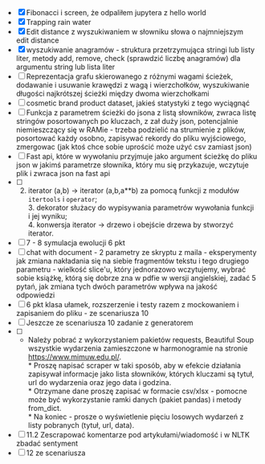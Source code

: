 <!--   &check;    &cross; -->

- [x] Fibonacci i screen, że odpaliłem jupytera z hello world
- [x] Trapping rain water
- [x] Edit distance z wyszukiwaniem w słowniku słowa o najmniejszym edit distance
- [x] wyszukiwanie anagramów - struktura przetrzymująca stringi lub listy liter, metody add, remove, check (sprawdzić liczbę anagramów) dla argumentu string lub lista liter
- [ ] Reprezentacja grafu skierowanego z różnymi wagami ścieżek, dodawanie i usuwanie krawędzi z wagą i wierzchołków, wyszukiwanie długości najkrótszej ścieżki między dwoma wierzchołkami
- [ ] cosmetic brand product dataset, jakieś statystyki z tego wyciągnąć
- [ ] Funkcja z parametrem ścieżki do jsona z listą słowników, zwraca listę stringów posortowanych po kluczach, z zał duży json, potencjalnie niemieszczący się w RAMie - trzeba podzielić na strumienie z plików, posortować każdy osobno, zapisywać rekordy do pliku wyjściowego, zmergowac (jak ktoś chce sobie uprościć może użyć csv zamiast json)
- [ ]  Fast api, które w wywołaniu przyjmuje jako argument ścieżkę do pliku json w jakimś parametrze słownika, który mu się przykazuje, wczytuje plik i zwraca json na fast api
- [ ] 2. iterator (a,b) -> iterator (a,b,a**b) za pomocą funkcji z modułów `itertools` i `operator`; <br /> 3. dekorator służacy do wypisywania parametrów wywołania funkcji i jej wyniku; <br/> 4. konwersja iterator -> drzewo i obejście drzewa by stworzyć iterator.
- [ ] 7 - 8 symulacja ewolucji 6 pkt
- [ ] chat with document - 2 parametry ze skryptu z maila - eksperymenty jak zmiana nakładania się na siebie fragmentów tekstu i tego drugiego parametru - wielkość slice'u, który jednorazowo wczytujemy, wybrać sobie książkę, którą się dobrze zna w pdfie w wersji angielskiej, zadać 5 pytań, jak zmiana tych dwóch parametrów wpływa na jakość odpowiedzi
- [ ] 6 pkt klasa ułamek, rozszerzenie i testy razem z mockowaniem i zapisaniem do pliku - ze scenariusza 10
- [ ] Jeszcze ze scenariusza 10 zadanie z generatorem
- [ ] * Należy pobrać z wykorzystaniem pakietów requests, Beautiful Soup wszystkie wydarzenia zamieszczone w harmonogramie na stronie https://www.mimuw.edu.pl/. <br />* Proszę napisać scraper w taki sposób, aby w efekcie działania zapisywał informacje jako lista słowników, których kluczami są tytuł, url do wydarzenia oraz jego data i godzina.<br />* Otrzymane dane proszę zapisać w formacie csv/xlsx - pomocne może być wykorzystanie ramki danych (pakiet pandas) i metody from_dict. <br />* Na koniec - prosze o wyświetlenie pięciu losowych wydarzeń z listy pobranych (tytuł, url, data).
- [ ] 11.2 Zescrapować komentarze pod artykułami/wiadomość i w NLTK zbadać sentyment
- [ ] 12 ze scenariusza